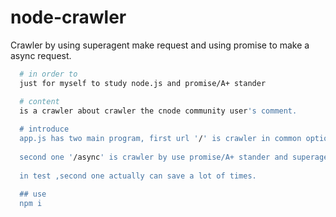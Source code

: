 # node-crawler
Crawler by using superagent make request and using promise to make a async request.

```bash
  # in order to
  just for myself to study node.js and promise/A+ stander

  # content
  is a crawler about crawler the cnode community user's comment.
  
  # introduce
  app.js has two main program, first url '/' is crawler in common option.
  
  second one '/async' is crawler by use promise/A+ stander and superagent to make a async request,
  
  in test ,second one actually can save a lot of times.
  
  ## use
  npm i 
